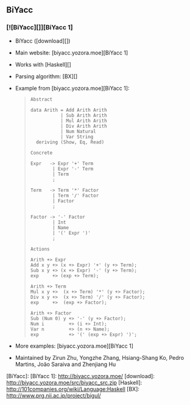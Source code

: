## BiYacc ##

### [![BiYacc][]][BiYacc 1] ###

 *  BiYacc ([download][])
 *  Main website: [biyacc.yozora.moe][BiYacc 1]
 *  Works with [Haskell][]
 *  Parsing algorithm: [BX][]
 *  Example from [biyacc.yozora.moe][BiYacc 1]:
    
    > ``````````
    > Abstract
    > 
    > data Arith = Add Arith Arith
    >            | Sub Arith Arith
    >            | Mul Arith Arith
    >            | Div Arith Arith
    >            | Num Natural
    >            | Var String
    >   deriving (Show, Eq, Read)
    > 
    > Concrete
    > 
    > Expr   -> Expr '+' Term
    >         | Expr '-' Term
    >         | Term
    >         ;
    > 
    > Term   -> Term '*' Factor
    >         | Term '/' Factor
    >         | Factor
    >         ;
    > 
    > Factor -> '-' Factor
    >         | Int
    >         | Name
    >         | '(' Expr ')'
    >         ;
    > 
    > Actions
    > 
    > Arith +> Expr
    > Add x y +> (x +> Expr) '+' (y +> Term);
    > Sub x y +> (x +> Expr) '-' (y +> Term);
    > exp     +> (exp +> Term);
    > 
    > Arith +> Term
    > Mul x y +>  (x +> Term) '*' (y +> Factor);
    > Div x y +>  (x +> Term) '/' (y +> Factor);
    > exp     +>  (exp +> Factor);
    > 
    > Arith +> Factor
    > Sub (Num 0) y +> '-' (y +> Factor);
    > Num i         +> (i +> Int);
    > Var n         +> (n +> Name);
    > exp           +> '(' (exp +> Expr) ')';
    > ``````````
 *  More examples: [biyacc.yozora.moe][BiYacc 1]
 *  Maintained by Zirun Zhu, Yongzhe Zhang, Hsiang-Shang Ko, Pedro Martins, João Saraiva and Zhenjiang Hu


[BiYacc]: 
[BiYacc 1]: http://biyacc.yozora.moe/
[download]: http://biyacc.yozora.moe/src/biyacc_src.zip
[Haskell]: http://101companies.org/wiki/Language:Haskell
[BX]: http://www.prg.nii.ac.jp/project/bigul/